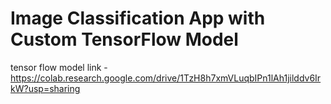 # Image Classification App with Custom TensorFlow Model
tensor flow model link - https://colab.research.google.com/drive/1TzH8h7xmVLuqbIPn1lAh1jilddv6IrkW?usp=sharing
